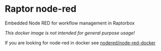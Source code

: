 # Raptor node-red

Embedded Node RED for workflow management in Raptorbox


*This docker image is not intended for general purpose usage!*

If you are looking for node-red in docker see [nodered/node-red-docker](https://hub.docker.com/r/nodered/node-red-docker/) 
